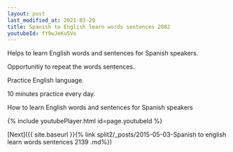 ```yaml
---
layout: post
last_modified_at: 2021-03-29
title: Spanish to English learn words sentences 2082 
youtubeId: fY9wJeKu5Vo
---
```

 
 
Helps to learn English words and sentences for Spanish speakers.

Opportunitiy to repeat the words sentences. 

Practice English language. 
 
10 minutes practice every day. 
 
How to learn English words and sentences for Spanish speakers 
 
{% include youtubePlayer.html id=page.youtubeId %}
 
 
[Next]({{ site.baseurl }}{% link  split2/_posts/2015-05-03-Spanish to english learn words sentences 2139 .md%})
 
